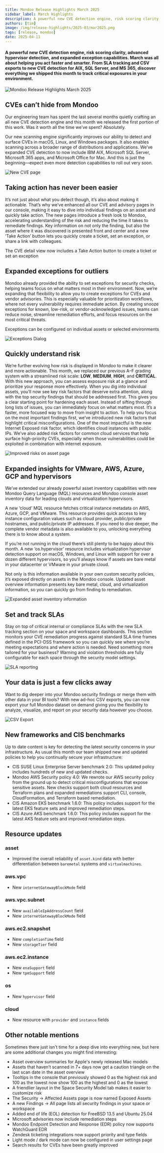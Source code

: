 ```yaml
---
title: Mondoo Release Highlights March 2025
sidebar_label: March Highlights
description: A powerful new CVE detection engine, risk scoring clarity, advanced hypervisor detection, and expanded exception capabilities. March was all about helping you act faster and smarter. From SLA tracking and CSV exports to new CVE detection for AIX, SQL Server, and MS 365, discover everything we shipped this month to track critical exposures in your environment.
authors: [tim]
image: /img/release-highlights/2025-03/mar2025.png
tags: [release, mondoo]
date: 2025-04-11
---
```


#### A powerful new CVE detection engine, risk scoring clarity, advanced hypervisor detection, and expanded exception capabilities. March was all about helping you act faster and smarter. From SLA tracking and CSV exports to new CVE detection for AIX, SQL Server, and MS 365, discover everything we shipped this month to track critical exposures in your environment.

![Mondoo Release Highlights March 2025](/img/release-highlights/2025-03/mar2025.png)

## CVEs can’t hide from Mondoo

Our engineering team has spent the last several months quietly crafting an all new CVE detection engine and this month we released the first portion of this work. Was it worth all the time we’ve spent? Absolutely.

Our new scanning engine significantly improves our ability to detect and surface CVEs in macOS, Linux, and Windows packages. It also enables scanning across a broader range of distributions and applications. We’ve expanded CVE detection to now include IBM AIX, Microsoft SQL Server, Microsoft 365 apps, and Microsoft Office for Mac. And this is just the beginning—expect even more detection capabilities to roll out very soon.

![New CVE page](/img/release-highlights/2025-03/cve_page.png)

## Taking action has never been easier

It’s not just about what you detect though, it’s also about making it actionable. That’s why we’ve enhanced all our CVE and advisory pages in our console, making it easy to dive into individual findings on an asset and quickly take action. The new pages introduce a fresh look to Mondoo, accelerating understanding of the risk and reducing the time it takes to remediate findings. Key information on not only the finding, but also the asset where it was discovered is presented front and center and a new ‘Take Action’ button lets you quickly create a ticket, set an exception, or share a link with colleagues.

The CVE detail view now includes a Take Action button to create a ticket or set an exception

## Expanded exceptions for outliers

Mondoo already provided the ability to set exceptions for security checks, helping teams focus on what matters most in their environment. Now, we’re expanding that flexibility to allow you to create exceptions for CVEs and vendor advisories. This is especially valuable for prioritization workflows, where not every vulnerability requires immediate action. By creating snooze exceptions for known, low-risk, or vendor-acknowledged issues, teams can reduce noise, streamline remediation efforts, and focus resources on the most critical threats.

Exceptions can be configured on individual assets or selected environments

![Exceptions Dialog](/img/release-highlights/2025-03/exceptions_dialog.png)

## Quickly understand risk

We’re further evolving how risk is displayed in Mondoo to make it clearer and more actionable. This month, we replaced our previous A–F grading system with a streamlined risk scale: **LOW**, **MEDIUM**, **HIGH**, and **CRITICAL**. With this new approach, you can assess exposure risk at a glance and prioritize your response more effectively.
When you dig into individual assets, you’ll now see key risk factors that deserve extra attention, along with the top security findings that should be addressed first. This gives you a clear starting point for hardening each asset. Instead of sifting through long lists of issues, you can immediately focus on what matters most. It’s a faster, more focused way to move from insight to action.
To help you focus on the most important findings first, we’ve introduced new risk factors that highlight critical misconfigurations. One of the most impactful is the new Internet Exposed risk factor, which identifies cloud instances with public IPs. We’ve also added risk factors for common cloud services that help surface high-priority CVEs, especially when those vulnerabilities could be exploited in combination with internet exposure.

![Improved risks on asset page](/img/release-highlights/2025-03/asset.png)

## Expanded insights for VMware, AWS, Azure, GCP and hypervisors

We’ve extended our already powerful asset inventory capabilities with new Mondoo Query Language (MQL) resources and Mondoo console asset inventory data for leading clouds and virtualization hypervisors.

A new ‘cloud’ MQL resource fetches critical instance metadata on AWS, Azure, GCP, and VMware. This resource provides quick access to key instance configuration values such as cloud provider, public/private hostnames, and public/private IP addresses. If you need to dive deeper, the complete vendor metadata is also available to you, unlocking everything there is to know about a system.

If you’re not running in the cloud there’s still plenty to be happy about this month. A new ‘os.hypervisor’ resource includes virtualization hypervisor detection support on macOS, Windows, and Linux with support for over a dozen different hypervisors, so you’ll always know if assets are bare metal in your datacenter or VMware in your private cloud.

Not only is this information available in your own custom security policies, it’s exposed directly on assets in the Mondoo console. Updated asset overview information presents key bare metal, cloud, and virtualization information, so you can quickly go from finding to remediation.

![Expanded asset inventory information](/img/release-highlights/2025-03/asset_overview.png)

## Set and track SLAs

Stay on top of critical internal or compliance SLAs with the new SLA tracking section on your space and workspace dashboards. This section monitors your CVE remediation progress against standard SLA time frames defined in the PCI-DSS framework so you can quickly see where you’re meeting expectations and where action is needed. Need something more tailored for your business? Warning and violation thresholds are fully configurable for each space through the security model settings.

![SLA reporting](/img/release-highlights/2025-03/sla_dashboard.png)

## Your data is just a few clicks away

Want to dig deeper into your Mondoo security findings or merge them with other data in your BI tools? With new ad-hoc CSV exports, you can now export your full Mondoo dataset on demand giving you the flexibility to analyze, visualize, and report on your security data however you choose.

![CSV Export](/img/release-highlights/2025-03/csv_export.png)

## New frameworks and CIS benchmarks

Up to date content is key for detecting the latest security concerns in your infrastructure. As usual this month our team shipped new and updated policies to help you continually secure your infrastructure:

- CIS SUSE Linux Enterprise Server benchmark 2.0: This updated policy includes hundreds of new and updated checks.
- Mondoo AWS Security policy 4.0: We rewrote our AWS security policy from the ground up to detect critical misconfigurations that expose sensitive assets. New checks support both cloud resources and Terraform plans and expanded remediations support CLI, console, CloudFormation, and Terraform based remediation.
- CIS Amazon EKS benchmark 1.6.0: This policy includes support for the latest EKS feature sets and improved remediation steps.
- CIS Azure AKS benchmark 1.6.0: This policy includes support for the latest AKS feature sets and improved remediation steps.

## Resource updates

### asset

- Improved the overall reliability of `asset.kind` data with better differentiation between `baremetal` systems and `virtualmachines`.

### aws.vpc

- New `internetGatewayBlockMode` field

### aws.vpc.subnet

- New `availableIpAddressCount` field
- New `internetGatewayBlockMode` field

### aws.ec2.snapshot

- New `completionTime` field
- New `storageTier` field

### aws.ec2.instance

- New `enaSupport` field
- New `tpmSupport` field

### os

- New `hypervisor` field

### cloud

- New resource with `provider` and `instance` fields

## Other notable mentions

Sometimes there just isn't time for a deep dive into everything new, but here are some additional changes you might find interesting:

- Asset overview summaries for Apple's newly released Mac models
- Assets that haven’t scanned in 7+ days now get a caution triangle on the last scan date in the asset overview
- Tooltips in the console that previously showed 0 as the highest risk and 100 as the lowest now show 100 as the highest and 0 as the lowest
- A friendlier layout in the Space Security Model tab makes it easier to customize risk
- The Security -> Affected Assets page is now named Exposed Assets
- A new Findings -> All page lists all security findings in your space or workspace
- Added end of life (EOL) detection for FreeBSD 13.5 and Ubuntu 25.04
- Microsoft advisories now include remediation steps
- Mondoo Endpoint Detection and Response (EDR) policy now supports WatchGuard EDR
- Zendesk ticketing integrations now support priority and type fields
- Light mode / dark mode can now be configured in user settings page
- Search results for CVEs have been greatly improved
